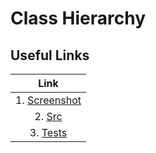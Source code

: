 # Class Hierarchy
## Useful Links
 |   Link   | 
 |:--------:|
| 1. [Screenshot](https://github.com/jackedup/Java-Kotlin-jsleeman/blob/master/ClassHierarchy/ScreenShotOf100Coverage.png/) | 
| 2. [Src](https://github.com/jackedup/Java-Kotlin-jsleeman/tree/master/ClassHierarchy/app/src/main/java/com/example/objects)| 
| 3. [Tests](https://github.com/jackedup/Java-Kotlin-jsleeman/tree/master/ClassHierarchy/app/src/test/java/com/example/objects)| 
